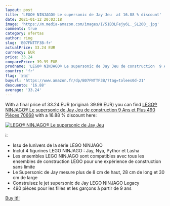 ```yaml
---
layout: post
title: 'LEGO® NINJAGO® Le supersonic de Jay Jeu  at 16.88 % discount'
date: 2021-01-12 20:03:18
image: 'https://m.media-amazon.com/images/I/51B3LFejy6L._SL200_.jpg'
comments: true
category: ofertas
author: ring
slug: 'B07FNTTF3B-fr'
actualPrice: 33.24 EUR
currency: EUR
price: 33.24
comparePrice: 39.99 EUR
prodname: 'LEGO® NINJAGO® Le supersonic de Jay Jeu de construction  9 Ans et Plus  490 Pièces 70668'
country: 'fr'
flag: '🇫🇷'
buyurl: 'https://www.amazon.fr/dp/B07FNTTF3B/?tag=tolees0d-21'
descuento: '16.88'
average: '33.24'
---
```


With a final price of 33.24 EUR (original: 39.99 EUR) you can find [LEGO® NINJAGO® Le supersonic de Jay Jeu de construction  9 Ans et Plus  490 Pièces 70668](https://www.amazon.fr/dp/B07FNTTF3B/?tag=tolees0d-21) with a  16.88 % discount here:

[![LEGO® NINJAGO® Le supersonic de Jay Jeu ](https://m.media-amazon.com/images/I/51B3LFejy6L._SL200_.jpg)](https://www.amazon.fr/dp/B07FNTTF3B/?tag=tolees0d-21)

ℹ️:

- Issu de lunivers de la série LEGO NINJAGO
- Inclut 4 figurines LEGO NINJAGO : Jay, Nya, Pythor et Lasha
- Les ensembles LEGO NINJAGO sont compatibles avec tous les ensembles de construction LEGO pour une expérience de construction sans limite
- Le Supersonic de Jay mesure plus de 8 cm de haut, 28 cm de long et 30 cm de large
- Construisez le jet supersonic de Jay LEGO NINJAGO Legacy
- 490 pièces pour les filles et les garçons à partir de 9 ans

[Buy it!!](https://www.amazon.fr/dp/B07FNTTF3B/?tag=tolees0d-21)

